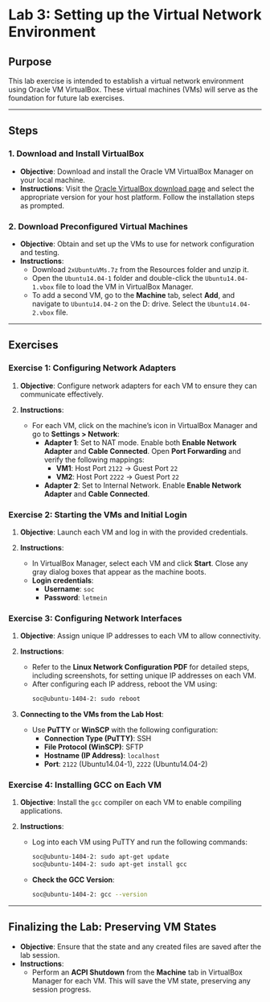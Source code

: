 # Lab 3: Setting up the Virtual Network Environment

## Purpose
This lab exercise is intended to establish a virtual network environment using Oracle VM VirtualBox. These virtual machines (VMs) will serve as the foundation for future lab exercises.

---

## Steps

### 1. Download and Install VirtualBox
   - **Objective**: Download and install the Oracle VM VirtualBox Manager on your local machine.
   - **Instructions**: Visit the [Oracle VirtualBox download page](https://www.virtualbox.org/wiki/Downloads) and select the appropriate version for your host platform. Follow the installation steps as prompted.

### 2. Download Preconfigured Virtual Machines
   - **Objective**: Obtain and set up the VMs to use for network configuration and testing.
   - **Instructions**:
     - Download `2xUbuntuVMs.7z` from the Resources folder and unzip it.
     - Open the `Ubuntu14.04-1` folder and double-click the `Ubuntu14.04-1.vbox` file to load the VM in VirtualBox Manager.
     - To add a second VM, go to the **Machine** tab, select **Add**, and navigate to `Ubuntu14.04-2` on the D: drive. Select the `Ubuntu14.04-2.vbox` file.

---

## Exercises

### Exercise 1: Configuring Network Adapters

1. **Objective**: Configure network adapters for each VM to ensure they can communicate effectively.
   
2. **Instructions**:
   - For each VM, click on the machine’s icon in VirtualBox Manager and go to **Settings > Network**:
     - **Adapter 1**: Set to NAT mode. Enable both **Enable Network Adapter** and **Cable Connected**. Open **Port Forwarding** and verify the following mappings:
       - **VM1**: Host Port `2122` -> Guest Port `22`
       - **VM2**: Host Port `2222` -> Guest Port `22`
     - **Adapter 2**: Set to Internal Network. Enable **Enable Network Adapter** and **Cable Connected**.

### Exercise 2: Starting the VMs and Initial Login

1. **Objective**: Launch each VM and log in with the provided credentials.
   
2. **Instructions**:
   - In VirtualBox Manager, select each VM and click **Start**. Close any gray dialog boxes that appear as the machine boots.
   - **Login credentials**:
     - **Username**: `soc`
     - **Password**: `letmein`

### Exercise 3: Configuring Network Interfaces

1. **Objective**: Assign unique IP addresses to each VM to allow connectivity.
   
2. **Instructions**:
   - Refer to the **Linux Network Configuration PDF** for detailed steps, including screenshots, for setting unique IP addresses on each VM.
   - After configuring each IP address, reboot the VM using:
     ```bash
     soc@ubuntu-1404-2: sudo reboot
     ```

3. **Connecting to the VMs from the Lab Host**:
   - Use **PuTTY** or **WinSCP** with the following configuration:
     - **Connection Type (PuTTY)**: SSH
     - **File Protocol (WinSCP)**: SFTP
     - **Hostname (IP Address)**: `localhost`
     - **Port**: `2122` (Ubuntu14.04-1), `2222` (Ubuntu14.04-2)

### Exercise 4: Installing GCC on Each VM

1. **Objective**: Install the `gcc` compiler on each VM to enable compiling applications.

2. **Instructions**:
   - Log into each VM using PuTTY and run the following commands:
     ```bash
     soc@ubuntu-1404-2: sudo apt-get update
     soc@ubuntu-1404-2: sudo apt-get install gcc
     ```
   - **Check the GCC Version**:
     ```bash
     soc@ubuntu-1404-2: gcc --version
     ```

---

## Finalizing the Lab: Preserving VM States

- **Objective**: Ensure that the state and any created files are saved after the lab session.
- **Instructions**:
  - Perform an **ACPI Shutdown** from the **Machine** tab in VirtualBox Manager for each VM. This will save the VM state, preserving any session progress.